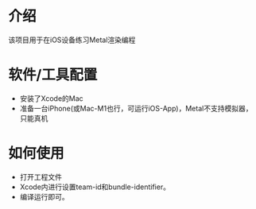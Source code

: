 # 介绍
该项目用于在iOS设备练习Metal渲染编程

# 软件/工具配置
- 安装了Xcode的Mac
- 准备一台iPhone(或Mac-M1也行，可运行iOS-App)，Metal不支持模拟器，只能真机

# 如何使用
- 打开工程文件 
- Xcode内进行设置team-id和bundle-identifier。
- 编译运行即可。


